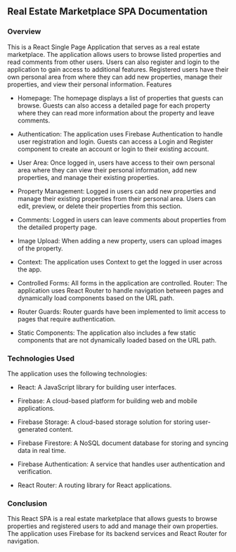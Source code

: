 ## Real Estate Marketplace SPA Documentation

### Overview

This is a React Single Page Application that serves as a real estate marketplace. The application allows users to browse listed properties and read comments from other users. Users can also register and login to the application to gain access to additional features. Registered users have their own personal area from where they can add new properties, manage their properties, and view their personal information. Features

* Homepage: The homepage displays a list of properties that guests can browse. Guests can also access a detailed page for each property where they can read more information about the property and leave comments.

* Authentication: The application uses Firebase Authentication to handle user registration and login. Guests can access a Login and Register component to create an account or login to their existing account.

* User Area: Once logged in, users have access to their own personal area where they can view their personal information, add new properties, and manage their existing properties.

* Property Management: Logged in users can add new properties and manage their existing properties from their personal area. Users can edit, preview, or delete their properties from this section.

* Comments: Logged in users can leave comments about properties from the detailed property page.

* Image Upload: When adding a new property, users can upload images of the property.

* Context: The application uses Context to get the logged in user across the app.

* Controlled Forms: All forms in the application are controlled. Router: The application uses React Router to handle navigation between pages and dynamically load components based on the URL path.

* Router Guards: Router guards have been implemented to limit access to pages that require authentication.

* Static Components: The application also includes a few static components that are not dynamically loaded based on the URL path.

### Technologies Used

The application uses the following technologies:

* React: A JavaScript library for building user interfaces.

* Firebase: A cloud-based platform for building web and mobile applications.

* Firebase Storage: A cloud-based storage solution for storing user-generated content.

* Firebase Firestore: A NoSQL document database for storing and syncing data in real time.

* Firebase Authentication: A service that handles user authentication and verification.

* React Router: A routing library for React applications.


### Conclusion

This React SPA is a real estate marketplace that allows guests to browse properties and registered users to add and manage their own properties. The application uses Firebase for its backend services and React Router for navigation.
